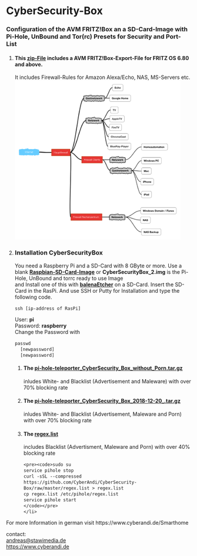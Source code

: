 # CyberSecurity-Box
<p>
<h3>Configuration of the AVM FRITZ!Box an a SD-Card-Image with Pi-Hole, UnBound and Tor(rc) Presets for Security and Port-List</h3>
</p><p>
<ol>
  <li value="1"><h4>This <a href="https://github.com/CyberAndi/CyberSecurity-Box/blob/master/CyberSecurityBox.zip">zip-File</a> includes a AVM FRITZ!Box-Export-File for FRITZ OS 6.80 and above.</h4>
  It includes Firewall-Rules for Amazon 
  Alexa/Echo, NAS, MS-Servers etc.
  <br>
  <img src="Schema.PNG" width="450px"></img>

  </li>
  <li>
    
  <h3>Installation CyberSecurityBox</h3>
  You need a Raspberry Pi and a SD-Card with 8 GByte or more.
  Use a blank <b><a href="https://www.raspberrypi.org/downloads/raspbian/">Raspbian-SD-Card-Image</a></b> or 
  <b>CyberSecurityBox_2.img</b> is the Pi-Hole, UnBound and torrc ready to use Image
  <br>and Install one of this with <b><a href="https://www.balena.io/etcher/">balenaEtcher</a></b> on a SD-Card. Insert the SD-Card in the RasPi. And use SSH or Putty for Installation and type the following code.
  <pre><code>ssh [ip-address of RasPi]</code></pre>
  User: <b>pi</b>
  <br>
  Password: <b>raspberry</b><br>
  Change the Password with
  <pre><code>passwd
  [newpassword]
  [newpassword]</code></pre>
    <ol>
    <li>
    <h4>The <a href="https://github.com/CyberAndi/CyberSecurity-Box/blob/master/pi-hole-teleporter_CyberSecurity_Box_without_Porn.tar.gz">pi-hole-teleporter_CyberSecurity_Box_without_Porn.tar.gz</a></h4> inludes White- and Blacklist (Advertisement and Maleware)
    with over 70% blocking rate
    </li>
    <li>
    <h4>The <a href="https://github.com/CyberAndi/CyberSecurity-Box/blob/master/pi-hole-teleporter_CyberSecurity_Box_without_Porn.tar.gz">pi-hole-teleporter_CyberSecurity_Box_2018-12-20_.tar.gz</a></h4> inludes White- and Blacklist (Advertisement, Maleware and Porn)
    with over 70% blocking rate
    </li><li>
    <h4>The <a href="https://github.com/CyberAndi/CyberSecurity-Box/blob/master/regex.list">regex.list</a></h4> includes Blacklist (Advertisment, Maleware and Porn) with over 40% blocking rate<br>
    
    <pre><code>sudo su
    service pihole stop
    curl -sSL --compressed https://github.com/CyberAndi/CyberSecurity-Box/raw/master/regex.list > regex.list
    cp regex.list /etc/pihole/regex.list
    service pihole start
    </code></pre>
    </li>
  </ol>
</li></ol>
For more Information in german visit https://www.cyberandi.de/Smarthome
</p><P>

contact: <br>
andreas@stawimedia.de<br>
https://www.cyberandi.de
</p>
